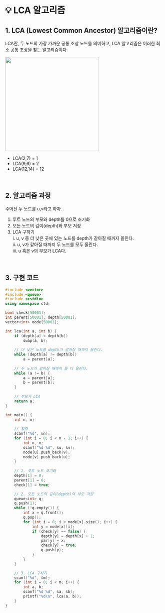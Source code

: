 # 💡 LCA 알고리즘

## 1. LCA (Lowest Common Ancestor) 알고리즘이란?

LCA란, 두 노드의 가장 가까운 공통 조상 노드를 의미하고, LCA 알고리즘은 이러한 최소 공통 조상을 찾는 알고리즘이다.

<img src="https://velog.velcdn.com/images/wisdom-one/post/cb61d6b3-f025-4a4e-9753-a49a0ddbeccb/image.png"
     width="300px"/>

- LCA(2,7) = 1
- LCA(9,6) = 2
- LCA(12,14) = 12

<br/>

## 2. 알고리즘 과정

주어진 두 노드를 u,v라고 하자.

1. 루트 노드의 부모와 depth를 0으로 초기화
2. 모든 노드의 깊이(depth)와 부모 저장
3. LCA 구하기 <br/>
i. u, v 중 더 낮은 곳에 있는 노드를 depth가 같아질 때까지 올린다. <br/>
ii. u, v가 같아질 때까지 두 노드를 모두 올린다. <br/>
iii. u 혹은 v의 부모가 LCA다.
  
  
<br/>

## 3. 구현 코드

```c++
#include <vector>
#include <queue>
#include <cstdio>
using namespace std;

bool check[50001];
int parent[50001], depth[50001];
vector<int> node[50001];

int lca(int a, int b) {
    if (depth[a] < depth[b])
        swap(a, b);
        
    // 더 낮은 노드를 depth가 같아질 때까지 올린다.
    while (depth[a] != depth[b])
        a = parent[a];
        
    // 두 노드가 같아질 때까지 둘 다 올린다.
    while (a != b) {
        a = parent[a];
        b = parent[b];
    }
    
    // 부모가 LCA
    return a;
}

int main() {
	int n, m;
    
    // 입력
    scanf("%d", &n);
    for (int i = 0; i < n - 1; i++) {
        int u, v;
        scanf("%d %d", &u, &v);
        node[u].push_back(v);
        node[v].push_back(u);
    }
    
    // 1. 루트 노드 초기화
    depth[1] = 0;
    parent[1] = 0;
    check[1] = true;

    // 2. 모든 노드의 깊이(depth)와 부모 저장
    queue<int> q;
    q.push(1);
    while (!q.empty()) {
        int x = q.front();
        q.pop();
        for (int i = 0; i < node[x].size(); i++) {
            int y = node[x][i];
            if (check[y] == false) {
                depth[y] = depth[x] + 1;
                par[y] = x;
                check[y] = true;
                q.push(y);
            }
        }
    }

    // 3. LCA 구하기
    scanf("%d", &m);
    for (int i = 0; i < m; i++) {
        int a, b;
        scanf("%d %d", &a, &b);
        printf("%d\n", lca(a, b));
    }
}
```
